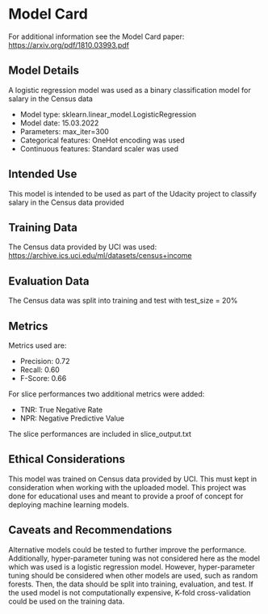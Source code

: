 # Model Card

For additional information see the Model Card paper: https://arxiv.org/pdf/1810.03993.pdf

## Model Details
A logistic regression model was used as a binary classification model for 
salary in the Census data
- Model type: sklearn.linear_model.LogisticRegression
- Model date: 15.03.2022
- Parameters: max_iter=300
- Categorical features: OneHot encoding was used
- Continuous features: Standard scaler was used

## Intended Use
This model is intended to be used as part of the Udacity project to classify
salary in the Census data provided

## Training Data
The Census data provided by UCI was used:
https://archive.ics.uci.edu/ml/datasets/census+income

## Evaluation Data
The Census data was split into training and test with test_size = 20%

## Metrics
Metrics used are:
- Precision: 0.72
- Recall: 0.60
- F-Score: 0.66

For slice performances two additional metrics were added:
- TNR: True Negative Rate
- NPR: Negative Predictive Value

The slice performances are included in slice_output.txt

## Ethical Considerations
This model was trained on Census data provided by UCI. This must kept in consideration 
when working with the uploaded model. This project was done for educational uses 
and meant to provide a proof of concept for deploying machine learning models.

## Caveats and Recommendations
Alternative models could be tested to further improve the performance.
Additionally, hyper-parameter tuning was not considered here as the model which
was used is a logistic regression model. However, hyper-parameter tuning should
be considered when other models are used, such as random forests. Then, the data
should be split into training, evaluation, and test. If the used model is not 
computationally expensive, K-fold cross-validation could be used on the training 
data. 
